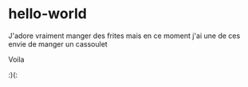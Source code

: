 # hello-world

J'adore vraiment manger des frites mais en ce moment j'ai une de ces envie de manger un cassoulet

Voila

:)(: